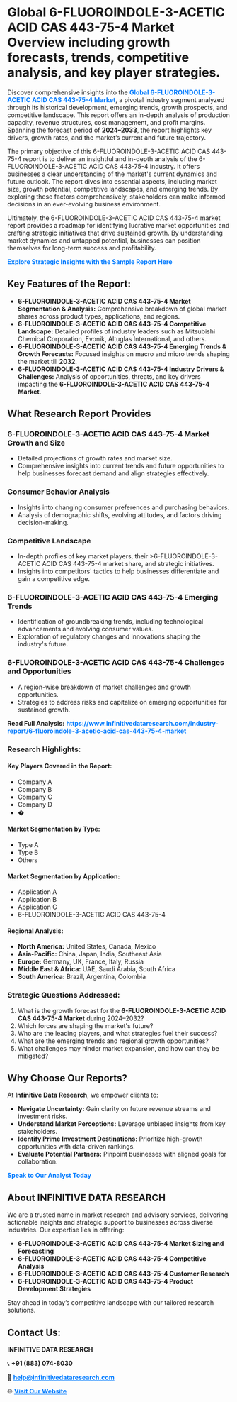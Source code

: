 <h1>Global 6-FLUOROINDOLE-3-ACETIC ACID CAS 443-75-4 Market Overview including growth forecasts, trends, competitive analysis, and key player strategies.</h1>
<p>
Discover comprehensive insights into the 
<a href="https://www.infinitivedataresearch.com/industry-report/6-fluoroindole-3-acetic-acid-cas-443-75-4-market" rel="dofollow" style="color: #007BFF; text-decoration: none;"><strong>Global 6-FLUOROINDOLE-3-ACETIC ACID CAS 443-75-4 Market</strong></a>, a pivotal industry segment analyzed through its historical development, emerging trends, growth prospects, and competitive landscape. This report offers an in-depth analysis of production capacity, revenue structures, cost management, and profit margins. Spanning the forecast period of <strong>2024–2033</strong>, the report highlights key drivers, growth rates, and the market’s current and future trajectory.
</p>
<p>
The primary objective of this 6-FLUOROINDOLE-3-ACETIC ACID CAS 443-75-4 report is to deliver an insightful and in-depth analysis of the 6-FLUOROINDOLE-3-ACETIC ACID CAS 443-75-4 industry. It offers businesses a clear understanding of the market's current dynamics and future outlook. The report dives into essential aspects, including market size, growth potential, competitive landscapes, and emerging trends. By exploring these factors comprehensively, stakeholders can make informed decisions in an ever-evolving business environment.
</p>
<p>
Ultimately, the 6-FLUOROINDOLE-3-ACETIC ACID CAS 443-75-4 market report provides a roadmap for identifying lucrative market opportunities and crafting strategic initiatives that drive sustained growth. By understanding market dynamics and untapped potential, businesses can position themselves for long-term success and profitability.
</p>
<p>
<a href="https://www.infinitivedataresearch.com/request-sample/reportId=102376" style="color: #007BFF; text-decoration: none;"><strong>Explore Strategic Insights with the Sample Report Here</strong></a>
</p>

<h2>Key Features of the Report:</h2>
<ul>
<li><strong>6-FLUOROINDOLE-3-ACETIC ACID CAS 443-75-4 Market Segmentation & Analysis:</strong> Comprehensive breakdown of global market shares across product types, applications, and regions.</li>
<li><strong>6-FLUOROINDOLE-3-ACETIC ACID CAS 443-75-4 Competitive Landscape:</strong> Detailed profiles of industry leaders such as Mitsubishi Chemical Corporation, Evonik, Altuglas International, and others.</li>
<li><strong>6-FLUOROINDOLE-3-ACETIC ACID CAS 443-75-4 Emerging Trends & Growth Forecasts:</strong> Focused insights on macro and micro trends shaping the market till <strong>2032</strong>.</li>
<li><strong>6-FLUOROINDOLE-3-ACETIC ACID CAS 443-75-4 Industry Drivers & Challenges:</strong> Analysis of opportunities, threats, and key drivers impacting the <strong>6-FLUOROINDOLE-3-ACETIC ACID CAS 443-75-4 Market</strong>.</li>
</ul>

<h2>What Research Report Provides</h2>
<h3>6-FLUOROINDOLE-3-ACETIC ACID CAS 443-75-4 Market Growth and Size</h3>
<ul>
<li>Detailed projections of growth rates and market size.</li>
<li>Comprehensive insights into current trends and future opportunities to help businesses forecast demand and align strategies effectively.</li>
</ul>

<h3>Consumer Behavior Analysis</h3>
<ul>
<li>Insights into changing consumer preferences and purchasing behaviors.</li>
<li>Analysis of demographic shifts, evolving attitudes, and factors driving decision-making.</li>
</ul>

<h3>Competitive Landscape</h3>
<ul>
<li>In-depth profiles of key market players, their >6-FLUOROINDOLE-3-ACETIC ACID CAS 443-75-4 market share, and strategic initiatives.</li>
<li>Insights into competitors' tactics to help businesses differentiate and gain a competitive edge.</li>
</ul>

<h3>6-FLUOROINDOLE-3-ACETIC ACID CAS 443-75-4 Emerging Trends</h3>
<ul>
<li>Identification of groundbreaking trends, including technological advancements and evolving consumer values.</li>
<li>Exploration of regulatory changes and innovations shaping the industry's future.</li>
</ul>

<h3>6-FLUOROINDOLE-3-ACETIC ACID CAS 443-75-4 Challenges and Opportunities</h3>
<ul>
<li>A region-wise breakdown of market challenges and growth opportunities.</li>
<li>Strategies to address risks and capitalize on emerging opportunities for sustained growth.</li>
</ul>
<p><strong>Read Full Analysis:</strong> <a href="https://www.infinitivedataresearch.com/industry-report/6-fluoroindole-3-acetic-acid-cas-443-75-4-market" rel="dofollow" style="color: #007BFF; text-decoration: none;"><strong>https://www.infinitivedataresearch.com/industry-report/6-fluoroindole-3-acetic-acid-cas-443-75-4-market</strong></a></p>
<h3>Research Highlights:</h3>
<h4>Key Players Covered in the Report:</h4>
<ul><li>Company A</li><li>Company B</li><li>Company C</li><li>Company D</li><li>�</li></ul>
<h4>Market Segmentation by Type:</h4>
<ul><li>Type A</li><li>Type B</li><li>Others</li></ul>
<h4>Market Segmentation by Application:</h4>
<ul><li>Application A</li><li>Application B</li><li>Application C</li><li>6-FLUOROINDOLE-3-ACETIC ACID CAS 443-75-4</li></ul>

<h4>Regional Analysis:</h4>
<ul>
<li><strong>North America:</strong> United States, Canada, Mexico</li>
<li><strong>Asia-Pacific:</strong> China, Japan, India, Southeast Asia</li>
<li><strong>Europe:</strong> Germany, UK, France, Italy, Russia</li>
<li><strong>Middle East & Africa:</strong> UAE, Saudi Arabia, South Africa</li>
<li><strong>South America:</strong> Brazil, Argentina, Colombia</li>
</ul>

<h3>Strategic Questions Addressed:</h3>
<ol>
<li>What is the growth forecast for the <strong>6-FLUOROINDOLE-3-ACETIC ACID CAS 443-75-4 Market</strong> during 2024–2032?</li>
<li>Which forces are shaping the market's future?</li>
<li>Who are the leading players, and what strategies fuel their success?</li>
<li>What are the emerging trends and regional growth opportunities?</li>
<li>What challenges may hinder market expansion, and how can they be mitigated?</li>
</ol>

<h2>Why Choose Our Reports?</h2>
<p>At <strong>Infinitive Data Research</strong>, we empower clients to:</p>
<ul>
<li><strong>Navigate Uncertainty:</strong> Gain clarity on future revenue streams and investment risks.</li>
<li><strong>Understand Market Perceptions:</strong> Leverage unbiased insights from key stakeholders.</li>
<li><strong>Identify Prime Investment Destinations:</strong> Prioritize high-growth opportunities with data-driven rankings.</li>
<li><strong>Evaluate Potential Partners:</strong> Pinpoint businesses with aligned goals for collaboration.</li>
</ul>
<p><a href="https://www.infinitivedataresearch.com/industry-report/6-fluoroindole-3-acetic-acid-cas-443-75-4-market" rel="dofollow" style="color: #007BFF; text-decoration: none;"><strong>Speak to Our Analyst Today</strong></a></p>

<h2>About INFINITIVE DATA RESEARCH</h2>
<p>We are a trusted name in market research and advisory services, delivering actionable insights and strategic support to businesses across diverse industries. Our expertise lies in offering:</p>
<ul>
<li><strong>6-FLUOROINDOLE-3-ACETIC ACID CAS 443-75-4 Market Sizing and Forecasting</strong></li>
<li><strong>6-FLUOROINDOLE-3-ACETIC ACID CAS 443-75-4 Competitive Analysis</strong></li>
<li><strong>6-FLUOROINDOLE-3-ACETIC ACID CAS 443-75-4 Customer Research</strong></li>
<li><strong>6-FLUOROINDOLE-3-ACETIC ACID CAS 443-75-4 Product Development Strategies</strong></li>
</ul>
<p>Stay ahead in today’s competitive landscape with our tailored research solutions.</p>

<h2>Contact Us:</h2>
<p><strong>INFINITIVE DATA RESEARCH</strong></p>
<p>📞 <strong>+91 (883) 074-8030</strong></p>
<p>📧 <strong><a href="mailto:help@infinitivedataresearch.com" style="color: #007BFF;">help@infinitivedataresearch.com</a></strong></p>
<p>🌐 <strong><a href="https://www.infinitivedataresearch.com" rel="dofollow" style="color: #007BFF;">Visit Our Website</a></strong></p>